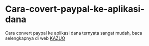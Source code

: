 # Cara-covert-paypal-ke-aplikasi-dana
Cara convert paypal ke aplikasi dana ternyata sangat mudah, baca selengkapnya di web <a href="https://www.kazuo.my.id/">KAZUO</a>
